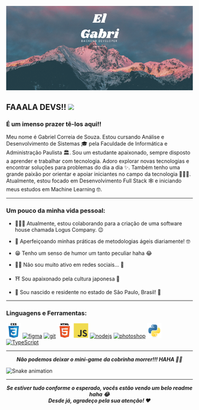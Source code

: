 ![Banner](https://github.com/GeCorreia4/GeCorreia4/blob/main/bgGit.png)

<!-- boasVinda -->
<h2>FAAALA DEVS!! <img src="https://media.giphy.com/media/hvRJCLFzcasrR4ia7z/giphy.gif" width="25px"></h2>

<h3>É um imenso prazer tê-los aqui!!</h3>

<!-- sobreEu -->
<p>
Meu nome é Gabriel Correia de Souza. Estou cursando Análise e Desenvolvimento de Sistemas 🎓 pela Faculdade de Informática e Administração Paulista 🏛. Sou um estudante apaixonado, sempre disposto a aprender e trabalhar com tecnologia. Adoro explorar novas tecnologias e encontrar soluções para problemas do dia a dia ✨. Também tenho uma grande paixão por orientar e apoiar iniciantes no campo da tecnologia 👨🏻‍💻. Atualmente, estou focado em Desenvolvimento Full Stack 🕸️ e iniciando meus estudos em Machine Learning 🤓.
 </p>

---

<!-- partePessoal -->
<h3> Um pouco da minha vida pessoal:</h3>

- 👨🏽‍💻 Atualmente, estou colaborando para a criação de uma software house chamada Logus Company. 😉

- 🌱 Aperfeiçoando minhas práticas de metodologias ágeis diariamente! 🤓

- 😁 Tenho um senso de humor um tanto peculiar haha 😂

- 🐱‍👤 Não sou muito ativo em redes sociais... 📵

- ⛩ Sou apaixonado pela cultura japonesa 🥰

- 📍 Sou nascido e residente no estado de São Paulo, Brasil! 🏡

---
<!-- Profis -->
<h3 align="left">Linguagens e Ferramentas:</h3>
<p align="left"> 
<!--     <a href="https://www.cprogramming.com/" target="_blank"> <img src="https://raw.githubusercontent.com/devicons/devicon/master/icons/c/c-original.svg" alt="c" width="40" height="40"/> </a>  TEC_STANDBAII--> 
    <a href="https://www.w3schools.com/css/" target="_blank"> <img src="https://raw.githubusercontent.com/devicons/devicon/master/icons/css3/css3-original-wordmark.svg" alt="css3" width="40" height="40"/></a> 
    <a href="https://www.figma.com/" target="_blank"> <img src="https://www.vectorlogo.zone/logos/figma/figma-icon.svg" alt="figma" width="40" height="40"/></a> 
    <a href="https://git-scm.com/" target="_blank"> <img src="https://www.vectorlogo.zone/logos/git-scm/git-scm-icon.svg" alt="git" width="40" height="40"/></a> 
    <a href="https://www.w3.org/html/" target="_blank"> <img src="https://raw.githubusercontent.com/devicons/devicon/master/icons/html5/html5-original-wordmark.svg" alt="html5" width="40" height="40"/></a> 
    <a href="https://developer.mozilla.org/en-US/docs/Web/JavaScript" target="_blank"> <img src="https://raw.githubusercontent.com/devicons/devicon/master/icons/javascript/javascript-original.svg" alt="javascript" width="40" height="40"/></a> 
<!--     <a href="https://www.linux.org/" target="_blank"> <img src="https://raw.githubusercontent.com/devicons/devicon/master/icons/linux/linux-original.svg" alt="linux" width="40" height="40"/> </a>  -->
<!--     <a href="https://www.mysql.com/" target="_blank"> <img src="https://raw.githubusercontent.com/devicons/devicon/master/icons/mysql/mysql-original-wordmark.svg" alt="mysql" width="40" height="40"/> </a>  -->
    <a href="https://nodejs.org" target="_blank"> <img src="https://static-00.iconduck.com/assets.00/node-js-icon-227x256-913nazt0.png" alt="nodejs" width="40" height="40"/></a> 
    <a href="https://www.photoshop.com/en" target="_blank"> <img src="https://upload.wikimedia.org/wikipedia/commons/thumb/a/af/Adobe_Photoshop_CC_icon.svg/512px-Adobe_Photoshop_CC_icon.svg.png" alt="photoshop" width="40" height="40"/></a> 
    <a href="https://www.python.org" target="_blank"> <img src="https://raw.githubusercontent.com/devicons/devicon/master/icons/python/python-original.svg" alt="python" width="40" height="40"/></a> 
    <a href="=https://www.typescriptlang.org/" target="_blank"> <img src="https://upload.wikimedia.org/wikipedia/commons/thumb/4/4c/Typescript_logo_2020.svg/2048px-Typescript_logo_2020.svg.png" alt="TypeScript" width="40" height="40"/></a> 
<!--     <a href="https://reactjs.org/" target="_blank"> <img src="https://raw.githubusercontent.com/devicons/devicon/master/icons/react/react-original-wordmark.svg" alt="react" width="40" height="40"/> </a>  -->
 </p>

---

<p align="center"><em><b>Não podemos deixar o mini-game da cobrinha morrer!!! HAHA 🐍😂</b></em></p>

<p align="center"> 

  ![Snake animation](https://github.com/danielbped/danielbped/blob/output/github-contribution-grid-snake.svg)
 </p>

---

<p align="center"><em><b>Se estiver tudo conforme o esperado, vocês estão vendo um belo readme haha 😂 <br> Desde já, agradeço pela sua atenção! ❤</b></em></p>
